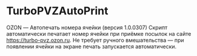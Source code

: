 # TurboPVZAutoPrint
OZON — Автопечать номера ячейки (версия 1.0.0307)  Скрипт автоматически печатает номер ячейки при приёмке посылок на сайте https://turbo-pvz.ozon.ru. Не требует ручного вмешательства — при появлении ячейки на экране печать запускается автоматически.
